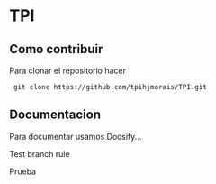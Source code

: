 # TPI

## Como contribuir

Para clonar el repositorio hacer

```
 git clone https://github.com/tpihjmorais/TPI.git
```

## Documentacion

Para documentar usamos Docsify...

Test branch rule

Prueba

